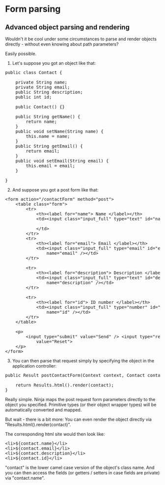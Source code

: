 Form parsing
============

Advanced object parsing and rendering
-------------------------------------

Wouldn't it be cool under some circumstances to parse and
render objects directly - without even knowing about path parameters?

Easily possible.

1) Let's suppose you got an object like that:

<pre class="prettyprint">
public class Contact {

    private String name;
    private String email;
    public String description;
    public int id;

    public Contact() {}

    public String getName() {
        return name;
    }
    public void setName(String name) {
        this.name = name;
    }
    public String getEmail() {
        return email;
    }
    public void setEmail(String email) {
        this.email = email;
    }

}  
</pre>


2) And suppose you got a post form like that:

<pre class="prettyprint">
&lt;form action=&quot;/contactForm&quot; method=&quot;post&quot;&gt;
    &lt;table class=&quot;form&quot;&gt;
        &lt;tr&gt;
            &lt;th&gt;&lt;label for=&quot;name&quot;&gt; Name &lt;/label&gt;&lt;/th&gt;
            &lt;td&gt;&lt;input class=&quot;input_full&quot; type=&quot;text&quot; id=&quot;name&quot; name=&quot;name&quot; /&gt;

            &lt;/td&gt;
        &lt;/tr&gt;
        &lt;tr&gt;
            &lt;th&gt;&lt;label for=&quot;email&quot;&gt; Email &lt;/label&gt;&lt;/th&gt;
            &lt;td&gt;&lt;input class=&quot;input_full&quot; type=&quot;email&quot; id=&quot;email&quot;
                name=&quot;email&quot; /&gt;&lt;/td&gt;
        &lt;/tr&gt;

        &lt;tr&gt;
            &lt;th&gt;&lt;label for=&quot;description&quot;&gt; Description &lt;/label&gt;&lt;/th&gt;
            &lt;td&gt;&lt;input class=&quot;input_full&quot; type=&quot;text&quot; id=&quot;description&quot;
                name=&quot;description&quot; /&gt;&lt;/td&gt;
        &lt;/tr&gt;
        
        &lt;tr&gt;
            &lt;th&gt;&lt;label for=&quot;id&quot;&gt; ID number &lt;/label&gt;&lt;/th&gt;
            &lt;td&gt;&lt;input class=&quot;input_full&quot; type=&quot;number&quot; id=&quot;id&quot;
                name=&quot;id&quot; /&gt;&lt;/td&gt;
        &lt;/tr&gt;
    &lt;/table&gt;

    &lt;p&gt;
        &lt;input type=&quot;submit&quot; value=&quot;Send&quot; /&gt; &lt;input type=&quot;reset&quot;
            value=&quot;Reset&quot;&gt;
    &lt;/p&gt;
&lt;/form&gt;
</pre>

3) You can then parse that request simply by specifying the object in the application controller:

<pre class="prettyprint">
public Result postContactForm(Context context, Contact contact) {

    return Results.html().render(contact);
}
</pre>


Really simple. Ninja maps the post request form parameters directly to the object you specified. Primitive types 
(or their object wrapper types) will be automatically converted and mapped.


But wait - there is a bit more: You can even render the object directly via "Results.html().render(contact)".

The corresponding html site would then look like:

<pre class="prettyprint">
&lt;li&gt;${contact.name}&lt;/li&gt;
&lt;li&gt;${contact.email}&lt;/li&gt;
&lt;li&gt;${contact.description}&lt;/li&gt;
&lt;li&gt;${contact.id}&lt;/li&gt;
</pre>

"contact" is the lower camel case version of the object's class name. And you can then access the fields (or getters / setters in case
fields are private) via "contact.name".
